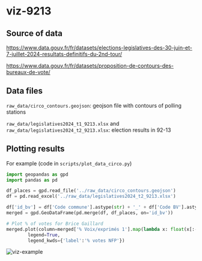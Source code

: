 # viz-9213

## Source of data

https://www.data.gouv.fr/fr/datasets/elections-legislatives-des-30-juin-et-7-juillet-2024-resultats-definitifs-du-2nd-tour/


https://www.data.gouv.fr/fr/datasets/proposition-de-contours-des-bureaux-de-vote/

## Data files

``raw_data/circo_contours.geojson``: geojson file with contours of polling stations

``raw_data/legislatives2024_t1_9213.xlsx`` and ``raw_data/legislatives2024_t2_9213.xlsx``: election results in 92-13

## Plotting results

For example (code in ``scripts/plot_data_circo.py``)

```python
import geopandas as gpd
import pandas as pd

df_places = gpd.read_file('../raw_data/circo_contours.geojson')
df = pd.read_excel('../raw_data/legislatives2024_t2_9213.xlsx')

df['id_bv'] = df['Code commune'].astype(str) + '_' + df['Code BV'].astype(str)
merged = gpd.GeoDataFrame(pd.merge(df, df_places, on='id_bv'))

# Plot % of votes for Brice Gaillard
merged.plot(column=merged['% Voix/exprimés 1'].map(lambda x: float(x[:-1].replace(',', '.'))),
        legend=True,
        legend_kwds={'label':'% votes NFP'})

```

![viz-example](https://github.com/user-attachments/assets/6acf7946-52fb-4af3-beed-b891d6f9878c)
